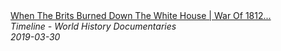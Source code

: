 <!--2024-07-21 00:18:13-->
<div class="yb">
  <a class="nodecor" href="/index.html?istoriya/when_the_brits_burned_down_the_white_house_war_of_1812_documentary_timeline">
    <img class="preview" data-videoid="oNu-Y5ybJQk" src="https://i.ytimg.com/vi/oNu-Y5ybJQk/hqdefault.jpg" align="middle" alt="">
  </a>
  <div class="inlbl text">
    <a class="nodecor" href="/index.html?istoriya/when_the_brits_burned_down_the_white_house_war_of_1812_documentary_timeline">When The Brits Burned Down The White House | War Of 1812...</a><br>
    <i class="smaller2">Timeline - World History Documentaries</i><br>
    <i class="smaller3">2019-03-30</i>
  </div>
</div>
